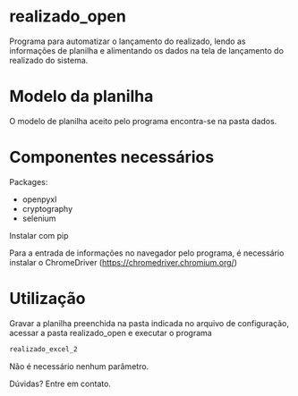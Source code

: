 # realizado_open
Programa para automatizar o lançamento do realizado, lendo as informações de planilha e alimentando os dados na tela de lançamento do realizado do sistema.

# Modelo da planilha
O modelo de planilha aceito pelo programa encontra-se na pasta dados.

# Componentes necessários
Packages:
- openpyxl
- cryptography
- selenium

Instalar com pip

Para a entrada de informações no navegador pelo programa, é necessário instalar o ChromeDriver (https://chromedriver.chromium.org/)

# Utilização
Gravar a planilha preenchida na pasta indicada no arquivo de configuração, acessar a pasta realizado_open e executar o programa

```python
realizado_excel_2
```

Não é necessário nenhum parâmetro.

Dúvidas? Entre em contato.


